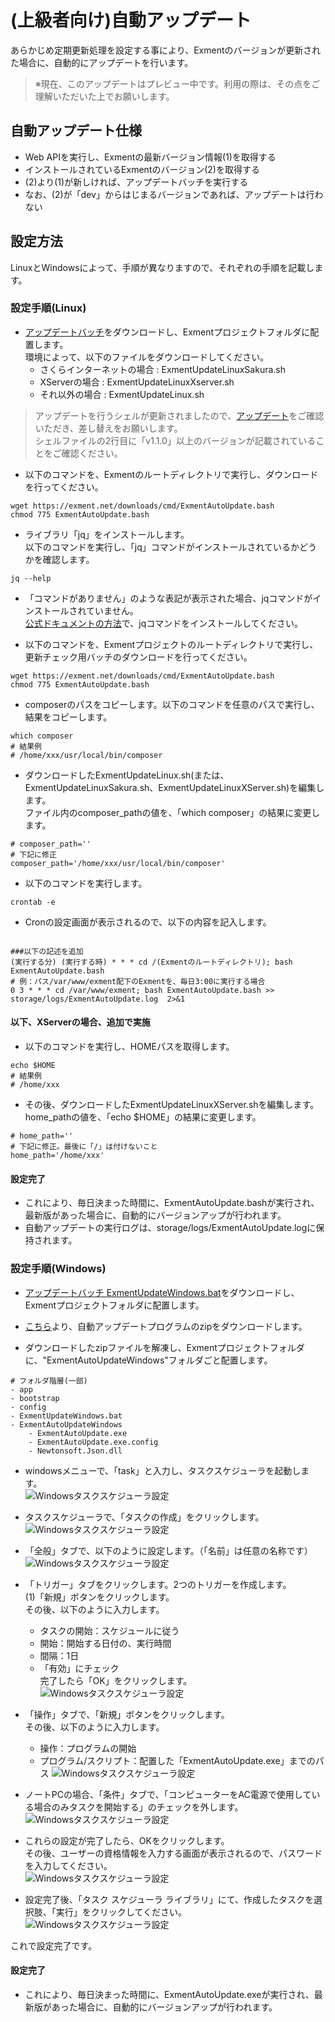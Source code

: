 # (上級者向け)自動アップデート
あらかじめ定期更新処理を設定する事により、Exmentのバージョンが更新された場合に、自動的にアップデートを行います。  

> ※現在、このアップデートはプレビュー中です。利用の際は、その点をご理解いただいた上でお願いします。

## 自動アップデート仕様
- Web APIを実行し、Exmentの最新バージョン情報(1)を取得する
- インストールされているExmentのバージョン(2)を取得する
- (2)より(1)が新しければ、アップデートバッチを実行する
- なお、(2)が「dev」からはじまるバージョンであれば、アップデートは行わない

## 設定方法
LinuxとWindowsによって、手順が異なりますので、それぞれの手順を記載します。   

### 設定手順(Linux)
- [アップデートバッチ](/ja/update)をダウンロードし、Exmentプロジェクトフォルダに配置します。  
環境によって、以下のファイルをダウンロードしてください。
    - さくらインターネットの場合 : ExmentUpdateLinuxSakura.sh
    - XServerの場合 : ExmentUpdateLinuxXserver.sh
    - それ以外の場合 : ExmentUpdateLinux.sh

> アップデートを行うシェルが更新されましたので、[アップデート](/ja/update)をご確認いただき、差し替えをお願いします。  
シェルファイルの2行目に「v1.1.0」以上のバージョンが記載されていることをご確認ください。


- 以下のコマンドを、Exmentのルートディレクトリで実行し、ダウンロードを行ってください。
~~~
wget https://exment.net/downloads/cmd/ExmentAutoUpdate.bash
chmod 775 ExmentAutoUpdate.bash
~~~


- ライブラリ「jq」をインストールします。  
以下のコマンドを実行し、「jq」コマンドがインストールされているかどうかを確認します。

```
jq --help
```

- 「コマンドがありません」のような表記が表示された場合、jqコマンドがインストールされていません。  
[公式ドキュメントの方法](https://stedolan.github.io/jq/download/)で、jqコマンドをインストールしてください。


- 以下のコマンドを、Exmentプロジェクトのルートディレクトリで実行し、更新チェック用バッチのダウンロードを行ってください。

~~~
wget https://exment.net/downloads/cmd/ExmentAutoUpdate.bash
chmod 775 ExmentAutoUpdate.bash
~~~


- composerのパスをコピーします。以下のコマンドを任意のパスで実行し、結果をコピーします。

```
which composer
# 結果例
# /home/xxx/usr/local/bin/composer
```

- ダウンロードしたExmentUpdateLinux.sh(または、ExmentUpdateLinuxSakura.sh、ExmentUpdateLinuxXServer.sh)を編集します。  
ファイル内のcomposer_pathの値を、「which composer」の結果に変更します。

```
# composer_path=''
# 下記に修正
composer_path='/home/xxx/usr/local/bin/composer'
```



- 以下のコマンドを実行します。

~~~
crontab -e
~~~

- Cronの設定画面が表示されるので、以下の内容を記入します。

~~~

###以下の記述を追加
(実行する分) (実行する時) * * * cd /(Exmentのルートディレクトリ); bash ExmentAutoUpdate.bash
# 例：パス/var/www/exment配下のExmentを、毎日3:00に実行する場合
0 3 * * * cd /var/www/exment; bash ExmentAutoUpdate.bash >> storage/logs/ExmentAutoUpdate.log  2>&1
~~~


#### 以下、XServerの場合、追加で実施

- 以下のコマンドを実行し、HOMEパスを取得します。

```
echo $HOME
# 結果例
# /home/xxx
```

- その後、ダウンロードしたExmentUpdateLinuxXServer.shを編集します。  
home_pathの値を、「echo $HOME」の結果に変更します。

```
# home_path=''
# 下記に修正。最後に「/」は付けないこと
home_path='/home/xxx'
```


#### 設定完了
- これにより、毎日決まった時間に、ExmentAutoUpdate.bashが実行され、最新版があった場合に、自動的にバージョンアップが行われます。
- 自動アップデートの実行ログは、storage/logs/ExmentAutoUpdate.logに保持されます。




### 設定手順(Windows)
- [アップデートバッチ ExmentUpdateWindows.bat](https://exment.net/downloads/cmd/ExmentUpdateWindows.bat)をダウンロードし、Exmentプロジェクトフォルダに配置します。  

- [こちら](https://exment.net/downloads/cmd/ExmentAutoUpdateWindows.zip)より、自動アップデートプログラムのzipをダウンロードします。  

- ダウンロードしたzipファイルを解凍し、Exmentプロジェクトフォルダに、"ExmentAutoUpdateWindows"フォルダごと配置します。

```
# フォルダ階層(一部)
- app
- bootstrap
- config
- ExmentUpdateWindows.bat
- ExmentAutoUpdateWindows
    - ExmentAutoUpdate.exe
    - ExmentAutoUpdate.exe.config
    - Newtonsoft.Json.dll
```


- windowsメニューで、「task」と入力し、タスクスケジューラを起動します。  
![Windowsタスクスケジューラ設定](img/quickstart/task_windows2.png)

- タスクスケジューラで、「タスクの作成」をクリックします。
![Windowsタスクスケジューラ設定](img/quickstart/task_windows6.png)

- 「全般」タブで、以下のように設定します。（「名前」は任意の名称です）
![Windowsタスクスケジューラ設定](img/quickstart/task_windows1.png)

- 「トリガー」タブをクリックします。2つのトリガーを作成します。  
    (1)「新規」ボタンをクリックします。  
    その後、以下のように入力します。  
    - タスクの開始：スケジュールに従う
    - 開始：開始する日付の、実行時間
    - 間隔：1日
    - 「有効」にチェック  
    完了したら「OK」をクリックします。  
![Windowsタスクスケジューラ設定](img/quickstart/task_update_windows1.png)

- 「操作」タブで、「新規」ボタンをクリックします。  
その後、以下のように入力します。
    - 操作：プログラムの開始
    - プログラム/スクリプト：配置した「ExmentAutoUpdate.exe」までのパス
![Windowsタスクスケジューラ設定](img/quickstart/task_update_windows2.png)

- ノートPCの場合、「条件」タブで、「コンピューターをAC電源で使用している場合のみタスクを開始する」のチェックを外します。 
![Windowsタスクスケジューラ設定](img/quickstart/task_windows9.png)

- これらの設定が完了したら、OKをクリックします。  
その後、ユーザーの資格情報を入力する画面が表示されるので、パスワードを入力してください。  
![Windowsタスクスケジューラ設定](img/quickstart/task_windows7.png)

- 設定完了後、「タスク スケジューラ ライブラリ」にて、作成したタスクを選択肢、「実行」をクリックしてください。 
![Windowsタスクスケジューラ設定](img/quickstart/task_windows8.png)

これで設定完了です。





#### 設定完了
- これにより、毎日決まった時間に、ExmentAutoUpdate.exeが実行され、最新版があった場合に、自動的にバージョンアップが行われます。

